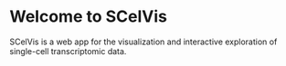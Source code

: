 # Welcome to SCelVis

SCelVis is a web app for the visualization and interactive exploration of single-cell transcriptomic data.
